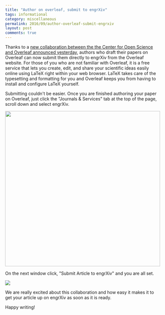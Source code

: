 ```yaml
---
title: "Author on overleaf, submit to engrXiv"
tags: informational
category: miscellaneous
permalink: 2016/09/author-overleaf-submit-engrxiv
layout: post
comments: true
---
```


Thanks to a [new collaboration between the the Center for Open Science and Overleaf announced yesterday](https://www.overleaf.com/blog/356-overleaf-partners-with-the-center-for-open-science-on-a-new-osf-preprints-service), authors who draft their papers on Overleaf can now submit them directly to engrXiv from the Overleaf website. For those of you who are not familiar with Overleaf, it is a free service that lets you create, edit, and share your scientific ideas easily online using LaTeX right within your web browser. LaTeX takes care of the typesetting and formatting for you and Overleaf keeps you from having to install and configure LaTeX yourself.

Submitting couldn't be easier. Once you are finished authoring your paper on Overleaf, just click the "Journals & Services" tab at the top of the page, scroll down and select engrXiv.

<img src="https://github.com/OpenEngr/engrXiv/raw/gh-pages/images/overleaf1.PNG" width="500px"/>

On the next window click, "Submit Article to engrXiv" and you are all set.

<img src="https://github.com/OpenEngr/engrXiv/raw/gh-pages/images/overleaf2.PNG"/>

We are really excited about this collaboration and how easy it makes it to get your article up on engrXiv as soon as it is ready.

Happy writing!
